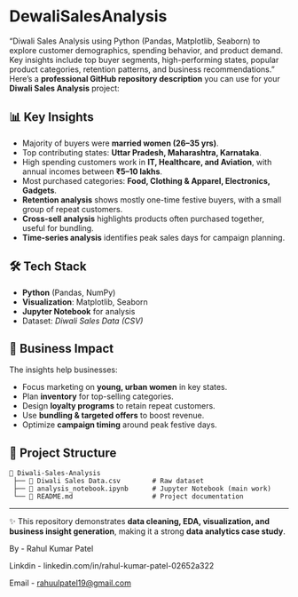 # DewaliSalesAnalysis
“Diwali Sales Analysis using Python (Pandas, Matplotlib, Seaborn) to explore customer demographics, spending behavior, and product demand. Key insights include top buyer segments, high-performing states, popular product categories, retention patterns, and business recommendations.”
Here’s a **professional GitHub repository description** you can use for your **Diwali Sales Analysis** project:

## 📊 Key Insights

* Majority of buyers were **married women (26–35 yrs)**.
* Top contributing states: **Uttar Pradesh, Maharashtra, Karnataka**.
* High spending customers work in **IT, Healthcare, and Aviation**, with annual incomes between **₹5–10 lakhs**.
* Most purchased categories: **Food, Clothing & Apparel, Electronics, Gadgets**.
* **Retention analysis** shows mostly one-time festive buyers, with a small group of repeat customers.
* **Cross-sell analysis** highlights products often purchased together, useful for bundling.
* **Time-series analysis** identifies peak sales days for campaign planning.

## 🛠️ Tech Stack

* **Python** (Pandas, NumPy)
* **Visualization**: Matplotlib, Seaborn
* **Jupyter Notebook** for analysis
* Dataset: *Diwali Sales Data (CSV)*

## 🚀 Business Impact

The insights help businesses:

* Focus marketing on **young, urban women** in key states.
* Plan **inventory** for top-selling categories.
* Design **loyalty programs** to retain repeat customers.
* Use **bundling & targeted offers** to boost revenue.
* Optimize **campaign timing** around peak festive days.

## 📌 Project Structure

```
📂 Diwali-Sales-Analysis
 ├── 📄 Diwali Sales Data.csv        # Raw dataset
 ├── 📒 analysis_notebook.ipynb      # Jupyter Notebook (main work)
 └── 📄 README.md                    # Project documentation
```
---

✨ This repository demonstrates **data cleaning, EDA, visualization, and business insight generation**, making it a strong **data analytics case study**.



By - Rahul Kumar Patel

Linkdin - linkedin.com/in/rahul-kumar-patel-02652a322

Email - rahuulpatel19@gmail.com


